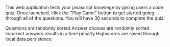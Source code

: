 This web application tests your javascript knowlege by giving users a code quiz. Once launched, click the "Play Game" button to get started going through all of the questions. You will have 30 seconds to complete the quiz.

Questions are randomly sorted
Answer choices are randomly sorted
Incorrect answers results in a time penalty
Highscores are saved through local data persistence